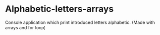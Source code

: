 # Alphabetic-letters-arrays
Console application which print introduced letters alphabetic. (Made with arrays and for loop)
